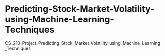 # Predicting-Stock-Market-Volatility-using-Machine-Learning-Techniques
CS_210_Project_Predicting_Stock_Market_Volatility_using_Machine_Learning_Techniques
